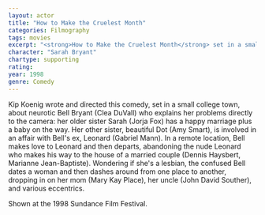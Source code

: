 ```yaml
---
layout: actor
title: "How to Make the Cruelest Month"
categories: Filmography
tags: movies
excerpt: "<strong>How to Make the Cruelest Month</strong> set in a small college town, about neurotic Bell Bryant who explains her problems directly to the camera."
character: "Sarah Bryant"
chartype: supporting
rating: 
year: 1998
genre: Comedy
---
```


Kip Koenig wrote and directed this comedy, set in a small college town, about neurotic Bell Bryant (Clea DuVall) who explains her problems directly to the camera: her older sister Sarah (Jorja Fox) has a happy marriage plus a baby on the way. Her other sister, beautiful Dot (Amy Smart), is involved in an affair with Bell's ex, Leonard (Gabriel Mann). In a remote location, Bell makes love to Leonard and then departs, abandoning the nude Leonard who makes his way to the house of a married couple (Dennis Haysbert, Marianne Jean-Baptiste). Wondering if she's a lesbian, the confused Bell dates a woman and then dashes around from one place to another, dropping in on her mom (Mary Kay Place), her uncle (John David Souther), and various eccentrics. 

Shown at the 1998 Sundance Film Festival.